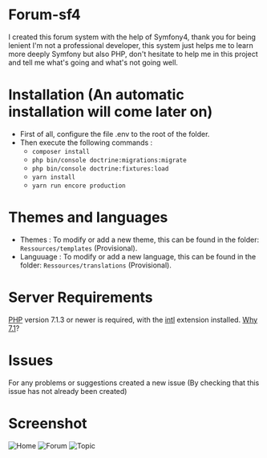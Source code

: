 # Forum-sf4
I created this forum system with the help of Symfony4, thank you for being lenient I'm not a professional developer, this system just helps me to learn more deeply Symfony but also PHP, don't hesitate to help me in this project and tell me what's going and what's not going well.

# Installation (An automatic installation will come later on)
- First of all, configure the file .env to the root of the folder.
- Then execute the following commands :
  - `composer install`
  - `php bin/console doctrine:migrations:migrate`
  - `php bin/console doctrine:fixtures:load`
  - `yarn install`
  - `yarn run encore production`

# Themes and languages
- Themes : To modify or add a new theme, this can be found in the folder: `Ressources/templates` (Provisional).
- Languuage : To modify or add a new language, this can be found in the folder: `Ressources/translations` (Provisional).

# Server Requirements
[PHP](http://php.net) version 7.1.3 or newer is required, with the [intl](http://php.net/manual/fr/book.intl.php) extension installed. [Why 7.1](https://gophp71.org/)?

# Issues
For any problems or suggestions created a new issue (By checking that this issue has not already been created)

# Screenshot
![Home](https://deathart.fr/cv/forumsf4/forum_home.png "Home")
![Forum](https://deathart.fr/cv/forumsf4/forum_forum.png "Forum")
![Topic](https://deathart.fr/cv/forumsf4/forum_topic.png "Topic")